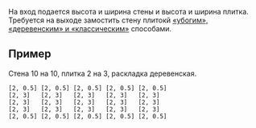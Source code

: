 На вход подается высота и ширина стены и высота и ширина плитка. Требуется на выходе замостить стену плитокй [«убогим», «деревенским» и «классическим»](http://brigadamasterov.ru/raskladka_plitki) способами.

Пример
------

Стена 10 на 10, плитка 2 на 3, раскладка деревенская.

```
[2, 0.5] [2, 0.5] [2, 0.5] [2, 0.5] [2, 0.5]
[2, 3]   [2, 3]   [2, 3]   [2, 3]   [2, 3]
[2, 3]   [2, 3]   [2, 3]   [2, 3]   [2, 3]
[2, 3]   [2, 3]   [2, 3]   [2, 3]   [2, 3]
[2, 0.5] [2, 0.5] [2, 0.5] [2, 0.5] [2, 0.5]
```
